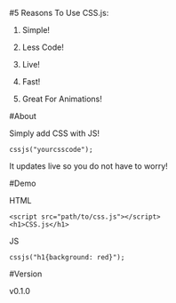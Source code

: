 #5 Reasons To Use CSS.js:

1. Simple!

2. Less Code!

3. Live!

4. Fast!

5. Great For Animations!

#About

Simply add CSS with JS!

```
cssjs("yourcsscode");
```

It updates live so you do not have to worry!

#Demo

HTML

```
<script src="path/to/css.js"></script>
<h1>CSS.js</h1>
```

JS

```
cssjs("h1{background: red}");
```

#Version

v0.1.0
